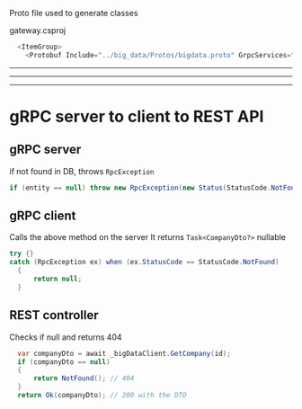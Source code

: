 Proto file used to generate classes

gateway.csproj

```C#
  <ItemGroup>
    <Protobuf Include="../big_data/Protos/bigdata.proto" GrpcServices="Client" />
```

---

---

---

# gRPC server to client to REST API

## gRPC server

if not found in DB, throws `RpcException`

```csharp
if (entity == null) throw new RpcException(new Status(StatusCode.NotFound, "Company not found"));
```

## gRPC client

Calls the above method on the server
It returns `Task<CompanyDto?>` nullable

```csharp
try {}
catch (RpcException ex) when (ex.StatusCode == StatusCode.NotFound)
  {
      return null;
  }
```

## REST controller

Checks if null and returns 404

```csharp
  var companyDto = await _bigDataClient.GetCompany(id);
  if (companyDto == null)
  {
      return NotFound(); // 404
  }
  return Ok(companyDto); // 200 with the DTO
```
